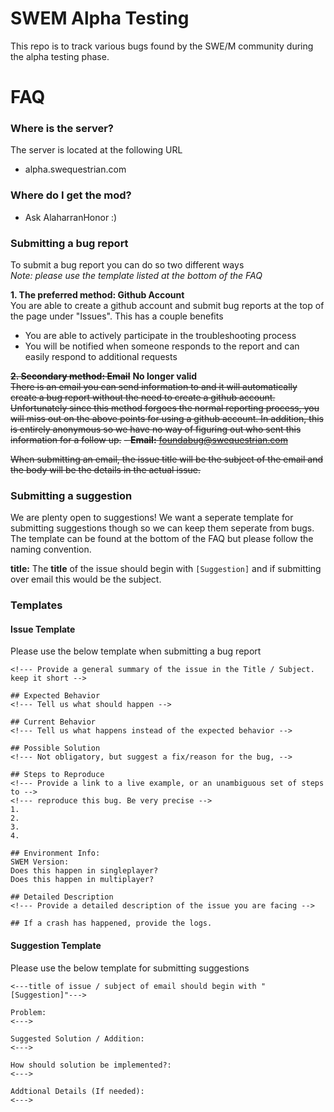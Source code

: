 # SWEM Alpha Testing
   
This repo is to track various bugs found by the SWE/M community during the alpha testing phase.

# FAQ

### Where is the server?
The server is located at the following URL   
- alpha.swequestrian.com   

### Where do I get the mod?   
- Ask AlaharranHonor :)   

### Submitting a bug report
To submit a bug report you can do so two different ways   
*Note: please use the template listed at the bottom of the FAQ*   

**1. The preferred method: Github Account**   
You are able to create a github account and submit bug reports at the top of the page under "Issues". This has a couple benefits
- You are able to actively participate in the troubleshooting process   
- You will be notified when someone responds to the report and can easily respond to additional requests   

~~**2. Secondary method: Email**~~ **No longer valid**  
~~There is an email you can send information to and it will automatically create a bug report without the need to create a github account. Unfortunately since this method forgoes the normal reporting process, you will miss out on the above points for using a github account. In addition, this is entirely anonymous so we have no way of figuring out who sent this information for a follow up.~~
~~- **Email:** foundabug@swequestrian.com~~

~~When submitting an email, the issue title will be the subject of the email and the body will be the details in the actual issue.~~

### Submitting a suggestion
We are plenty open to suggestions!
We want a seperate template for submitting suggestions though so we can keep them seperate from bugs.   
The template can be found at the bottom of the FAQ but please follow the naming convention.   

**title:** The **title** of the issue should begin with `[Suggestion]` and if submitting over email this would be the subject.   

### Templates

#### Issue Template
Please use the below template when submitting a bug report   
```
<!--- Provide a general summary of the issue in the Title / Subject. keep it short -->

## Expected Behavior
<!--- Tell us what should happen -->

## Current Behavior
<!--- Tell us what happens instead of the expected behavior -->

## Possible Solution
<!--- Not obligatory, but suggest a fix/reason for the bug, -->

## Steps to Reproduce
<!--- Provide a link to a live example, or an unambiguous set of steps to -->
<!--- reproduce this bug. Be very precise -->
1.
2.
3.
4.

## Environment Info:
SWEM Version: 
Does this happen in singleplayer?
Does this happen in multiplayer?

## Detailed Description
<!--- Provide a detailed description of the issue you are facing -->

## If a crash has happened, provide the logs.
```

#### Suggestion Template
Please use the below template for submitting suggestions   
```
<---title of issue / subject of email should begin with "[Suggestion]"--->

Problem:
<--->

Suggested Solution / Addition:
<--->

How should solution be implemented?:
<--->

Addtional Details (If needed):
<--->
```
